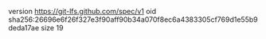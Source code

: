 version https://git-lfs.github.com/spec/v1
oid sha256:26696e6f26f327e3f90aff90b34a070f8ec6a4383305cf769d1e55b9deda17ae
size 19
